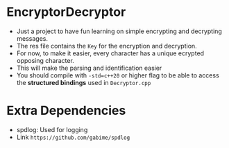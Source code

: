 # EncryptorDecryptor

- Just a project to have fun learning on simple encrypting and decrypting messages.
- The res file contains the `Key` for the encryption and decryption.
- For now, to make it easier, every character has a unique ecrypted opposing character.
- This will make the parsing and identification easier
- You should compile with `-std=c++20` or higher flag to be able to access the **structured bindings** used in `Decryptor.cpp`

# Extra Dependencies

- spdlog: Used for logging
- Link `https://github.com/gabime/spdlog`